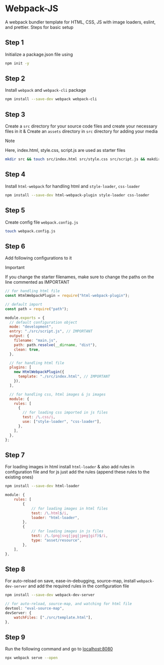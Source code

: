 # Webpack-JS

A webpack bundler template for HTML, CSS, JS with image loaders, eslint, and prettier.
Steps for basic setup

## Step 1

Initialize a package.json file using

```bash
npm init -y
```

## Step 2

Install `webpack` and `webpack-cli` package

```bash
npm install --save-dev webpack webpack-cli
```

## Step 3

Create a `src` directory for your source code files and create your necessary files in it & Create an `assets` directory in `src` directory for adding your media

> [!NOTE]
> Here, index.html, style.css, script.js are used as starter files

```bash
mkdir src && touch src/index.html src/style.css src/script.js && makdir src/assets
```

## Step 4

Install `html-webpack` for handling html and `style-loader`, `css-loader`

```bash
npm install --save-dev html-webpack-plugin style-loader css-loader
```

## Step 5

Create config file `webpack.config.js`

```bash
touch webpack.config.js
```

## Step 6

Add following configurations to it

> [!IMPORTANT]
> If you change the starter filenames, make sure to change the paths on the line commented as IMPORTANT

```js
// for handling html file
const HtmlWebpackPlugin = require("html-webpack-plugin");

// default import
const path = require("path");

module.exports = {
  // default configuration object
  mode: "development",
  entry: "./src/script.js", // IMPORTANT
  output: {
    filename: "main.js",
    path: path.resolve(__dirname, "dist"),
    clean: true,
  },

  // for handling html file
  plugins: [
    new HtmlWebpackPlugin({
      template: "./src/index.html", // IMPORTANT
    }),
  ],

  // for handling css, html images & js images
  module: {
    rules: [
      {
        // for loading css imported in js files
        test: /\.css/i,
        use: ["style-loader", "css-loader"],
      },
    ],
  },
};
```

## Step 7

For loading images in html install `html-loader` & also add rules in configuration file and for js just add the rules (append these rules to the existing ones)

```bash
npm install --save-dev html-loader
```

```js
module: {
    rules: [
        {
            // for loading images in html files
            test: /\.html$/i,
            loader: "html-loader",
        },
        {
            // for loading images in js files
            test: /\.(png|svg|jpg|jpeg|gif)$/i,
            type: "asset/resource",
        },
    ],
},
```

## Step 8

For auto-reload on save, ease-in-debugging, source-map, install `webpack-dev-server` and add the required rules in the configuration file

```bash
npm install --save-dev webpack-dev-server
```

```js
// for auto-reload, source-map, and watching for html file
devtool: "eval-source-map",
devServer: {
    watchFiles: ["./src/template.html"],
},
```

## Step 9

Run the following command and go to [localhost:8080](http://localhost:8080/)

```bash
npx webpack serve --open
```
